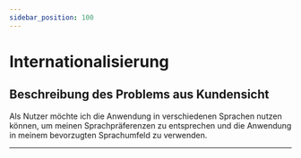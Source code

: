 ```yaml
---
sidebar_position: 100
---
```


# Internationalisierung

## Beschreibung des Problems aus Kundensicht
Als Nutzer möchte ich die Anwendung in verschiedenen Sprachen nutzen können, um meinen Sprachpräferenzen zu entsprechen und die Anwendung in meinem bevorzugten Sprachumfeld zu verwenden.

---